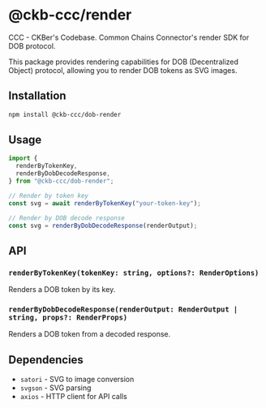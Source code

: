 # @ckb-ccc/render

CCC - CKBer's Codebase. Common Chains Connector's render SDK for DOB protocol.

This package provides rendering capabilities for DOB (Decentralized Object) protocol, allowing you to render DOB tokens as SVG images.

## Installation

```bash
npm install @ckb-ccc/dob-render
```

## Usage

```typescript
import {
  renderByTokenKey,
  renderByDobDecodeResponse,
} from "@ckb-ccc/dob-render";

// Render by token key
const svg = await renderByTokenKey("your-token-key");

// Render by DOB decode response
const svg = renderByDobDecodeResponse(renderOutput);
```

## API

### `renderByTokenKey(tokenKey: string, options?: RenderOptions)`

Renders a DOB token by its key.

### `renderByDobDecodeResponse(renderOutput: RenderOutput | string, props?: RenderProps)`

Renders a DOB token from a decoded response.

## Dependencies

- `satori` - SVG to image conversion
- `svgson` - SVG parsing
- `axios` - HTTP client for API calls
